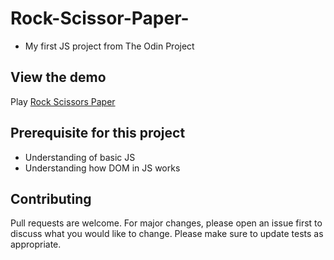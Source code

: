 # Rock-Scissor-Paper-
- My first JS project from The Odin Project

## View the demo
Play [Rock Scissors Paper](https://helloworldcoder-rock-scissors-paper.netlify.app/)

## Prerequisite for this project
- Understanding of basic JS
- Understanding how DOM in JS works

## Contributing
Pull requests are welcome. For major changes, please open an issue first to discuss what you would like to change.
Please make sure to update tests as appropriate.


